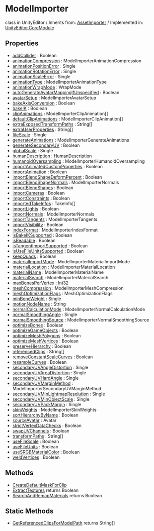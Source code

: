 # ModelImporter
class in UnityEditor
 / Inherits from: <a href="https://docs.unity3d.com/6000.0/Documentation/ScriptReference/AssetImporter.html">AssetImporter</a> / Implemented in: <a href="https://docs.unity3d.com/6000.0/Documentation/ScriptReference/UnityEditor.CoreModule.html">UnityEditor.CoreModule</a>

## Properties
- <a href="https://docs.unity3d.com/6000.0/Documentation/ScriptReference/ModelImporter-addCollider.html">addCollider</a> : Boolean
- <a href="https://docs.unity3d.com/6000.0/Documentation/ScriptReference/ModelImporter-animationCompression.html">animationCompression</a> : ModelImporterAnimationCompression
- <a href="https://docs.unity3d.com/6000.0/Documentation/ScriptReference/ModelImporter-animationPositionError.html">animationPositionError</a> : Single
- <a href="https://docs.unity3d.com/6000.0/Documentation/ScriptReference/ModelImporter-animationRotationError.html">animationRotationError</a> : Single
- <a href="https://docs.unity3d.com/6000.0/Documentation/ScriptReference/ModelImporter-animationScaleError.html">animationScaleError</a> : Single
- <a href="https://docs.unity3d.com/6000.0/Documentation/ScriptReference/ModelImporter-animationType.html">animationType</a> : ModelImporterAnimationType
- <a href="https://docs.unity3d.com/6000.0/Documentation/ScriptReference/ModelImporter-animationWrapMode.html">animationWrapMode</a> : WrapMode
- <a href="https://docs.unity3d.com/6000.0/Documentation/ScriptReference/ModelImporter-autoGenerateAvatarMappingIfUnspecified.html">autoGenerateAvatarMappingIfUnspecified</a> : Boolean
- <a href="https://docs.unity3d.com/6000.0/Documentation/ScriptReference/ModelImporter-avatarSetup.html">avatarSetup</a> : ModelImporterAvatarSetup
- <a href="https://docs.unity3d.com/6000.0/Documentation/ScriptReference/ModelImporter-bakeAxisConversion.html">bakeAxisConversion</a> : Boolean
- <a href="https://docs.unity3d.com/6000.0/Documentation/ScriptReference/ModelImporter-bakeIK.html">bakeIK</a> : Boolean
- <a href="https://docs.unity3d.com/6000.0/Documentation/ScriptReference/ModelImporter-clipAnimations.html">clipAnimations</a> : ModelImporterClipAnimation[]
- <a href="https://docs.unity3d.com/6000.0/Documentation/ScriptReference/ModelImporter-defaultClipAnimations.html">defaultClipAnimations</a> : ModelImporterClipAnimation[]
- <a href="https://docs.unity3d.com/6000.0/Documentation/ScriptReference/ModelImporter-extraExposedTransformPaths.html">extraExposedTransformPaths</a> : String[]
- <a href="https://docs.unity3d.com/6000.0/Documentation/ScriptReference/ModelImporter-extraUserProperties.html">extraUserProperties</a> : String[]
- <a href="https://docs.unity3d.com/6000.0/Documentation/ScriptReference/ModelImporter-fileScale.html">fileScale</a> : Single
- <a href="https://docs.unity3d.com/6000.0/Documentation/ScriptReference/ModelImporter-generateAnimations.html">generateAnimations</a> : ModelImporterGenerateAnimations
- <a href="https://docs.unity3d.com/6000.0/Documentation/ScriptReference/ModelImporter-generateSecondaryUV.html">generateSecondaryUV</a> : Boolean
- <a href="https://docs.unity3d.com/6000.0/Documentation/ScriptReference/ModelImporter-globalScale.html">globalScale</a> : Single
- <a href="https://docs.unity3d.com/6000.0/Documentation/ScriptReference/ModelImporter-humanDescription.html">humanDescription</a> : HumanDescription
- <a href="https://docs.unity3d.com/6000.0/Documentation/ScriptReference/ModelImporter-humanoidOversampling.html">humanoidOversampling</a> : ModelImporterHumanoidOversampling
- <a href="https://docs.unity3d.com/6000.0/Documentation/ScriptReference/ModelImporter-importAnimatedCustomProperties.html">importAnimatedCustomProperties</a> : Boolean
- <a href="https://docs.unity3d.com/6000.0/Documentation/ScriptReference/ModelImporter-importAnimation.html">importAnimation</a> : Boolean
- <a href="https://docs.unity3d.com/6000.0/Documentation/ScriptReference/ModelImporter-importBlendShapeDeformPercent.html">importBlendShapeDeformPercent</a> : Boolean
- <a href="https://docs.unity3d.com/6000.0/Documentation/ScriptReference/ModelImporter-importBlendShapeNormals.html">importBlendShapeNormals</a> : ModelImporterNormals
- <a href="https://docs.unity3d.com/6000.0/Documentation/ScriptReference/ModelImporter-importBlendShapes.html">importBlendShapes</a> : Boolean
- <a href="https://docs.unity3d.com/6000.0/Documentation/ScriptReference/ModelImporter-importCameras.html">importCameras</a> : Boolean
- <a href="https://docs.unity3d.com/6000.0/Documentation/ScriptReference/ModelImporter-importConstraints.html">importConstraints</a> : Boolean
- <a href="https://docs.unity3d.com/6000.0/Documentation/ScriptReference/ModelImporter-importedTakeInfos.html">importedTakeInfos</a> : TakeInfo[]
- <a href="https://docs.unity3d.com/6000.0/Documentation/ScriptReference/ModelImporter-importLights.html">importLights</a> : Boolean
- <a href="https://docs.unity3d.com/6000.0/Documentation/ScriptReference/ModelImporter-importNormals.html">importNormals</a> : ModelImporterNormals
- <a href="https://docs.unity3d.com/6000.0/Documentation/ScriptReference/ModelImporter-importTangents.html">importTangents</a> : ModelImporterTangents
- <a href="https://docs.unity3d.com/6000.0/Documentation/ScriptReference/ModelImporter-importVisibility.html">importVisibility</a> : Boolean
- <a href="https://docs.unity3d.com/6000.0/Documentation/ScriptReference/ModelImporter-indexFormat.html">indexFormat</a> : ModelImporterIndexFormat
- <a href="https://docs.unity3d.com/6000.0/Documentation/ScriptReference/ModelImporter-isBakeIKSupported.html">isBakeIKSupported</a> : Boolean
- <a href="https://docs.unity3d.com/6000.0/Documentation/ScriptReference/ModelImporter-isReadable.html">isReadable</a> : Boolean
- <a href="https://docs.unity3d.com/6000.0/Documentation/ScriptReference/ModelImporter-isTangentImportSupported.html">isTangentImportSupported</a> : Boolean
- <a href="https://docs.unity3d.com/6000.0/Documentation/ScriptReference/ModelImporter-isUseFileUnitsSupported.html">isUseFileUnitsSupported</a> : Boolean
- <a href="https://docs.unity3d.com/6000.0/Documentation/ScriptReference/ModelImporter-keepQuads.html">keepQuads</a> : Boolean
- <a href="https://docs.unity3d.com/6000.0/Documentation/ScriptReference/ModelImporter-materialImportMode.html">materialImportMode</a> : ModelImporterMaterialImportMode
- <a href="https://docs.unity3d.com/6000.0/Documentation/ScriptReference/ModelImporter-materialLocation.html">materialLocation</a> : ModelImporterMaterialLocation
- <a href="https://docs.unity3d.com/6000.0/Documentation/ScriptReference/ModelImporter-materialName.html">materialName</a> : ModelImporterMaterialName
- <a href="https://docs.unity3d.com/6000.0/Documentation/ScriptReference/ModelImporter-materialSearch.html">materialSearch</a> : ModelImporterMaterialSearch
- <a href="https://docs.unity3d.com/6000.0/Documentation/ScriptReference/ModelImporter-maxBonesPerVertex.html">maxBonesPerVertex</a> : Int32
- <a href="https://docs.unity3d.com/6000.0/Documentation/ScriptReference/ModelImporter-meshCompression.html">meshCompression</a> : ModelImporterMeshCompression
- <a href="https://docs.unity3d.com/6000.0/Documentation/ScriptReference/ModelImporter-meshOptimizationFlags.html">meshOptimizationFlags</a> : MeshOptimizationFlags
- <a href="https://docs.unity3d.com/6000.0/Documentation/ScriptReference/ModelImporter-minBoneWeight.html">minBoneWeight</a> : Single
- <a href="https://docs.unity3d.com/6000.0/Documentation/ScriptReference/ModelImporter-motionNodeName.html">motionNodeName</a> : String
- <a href="https://docs.unity3d.com/6000.0/Documentation/ScriptReference/ModelImporter-normalCalculationMode.html">normalCalculationMode</a> : ModelImporterNormalCalculationMode
- <a href="https://docs.unity3d.com/6000.0/Documentation/ScriptReference/ModelImporter-normalSmoothingAngle.html">normalSmoothingAngle</a> : Single
- <a href="https://docs.unity3d.com/6000.0/Documentation/ScriptReference/ModelImporter-normalSmoothingSource.html">normalSmoothingSource</a> : ModelImporterNormalSmoothingSource
- <a href="https://docs.unity3d.com/6000.0/Documentation/ScriptReference/ModelImporter-optimizeBones.html">optimizeBones</a> : Boolean
- <a href="https://docs.unity3d.com/6000.0/Documentation/ScriptReference/ModelImporter-optimizeGameObjects.html">optimizeGameObjects</a> : Boolean
- <a href="https://docs.unity3d.com/6000.0/Documentation/ScriptReference/ModelImporter-optimizeMeshPolygons.html">optimizeMeshPolygons</a> : Boolean
- <a href="https://docs.unity3d.com/6000.0/Documentation/ScriptReference/ModelImporter-optimizeMeshVertices.html">optimizeMeshVertices</a> : Boolean
- <a href="https://docs.unity3d.com/6000.0/Documentation/ScriptReference/ModelImporter-preserveHierarchy.html">preserveHierarchy</a> : Boolean
- <a href="https://docs.unity3d.com/6000.0/Documentation/ScriptReference/ModelImporter-referencedClips.html">referencedClips</a> : String[]
- <a href="https://docs.unity3d.com/6000.0/Documentation/ScriptReference/ModelImporter-removeConstantScaleCurves.html">removeConstantScaleCurves</a> : Boolean
- <a href="https://docs.unity3d.com/6000.0/Documentation/ScriptReference/ModelImporter-resampleCurves.html">resampleCurves</a> : Boolean
- <a href="https://docs.unity3d.com/6000.0/Documentation/ScriptReference/ModelImporter-secondaryUVAngleDistortion.html">secondaryUVAngleDistortion</a> : Single
- <a href="https://docs.unity3d.com/6000.0/Documentation/ScriptReference/ModelImporter-secondaryUVAreaDistortion.html">secondaryUVAreaDistortion</a> : Single
- <a href="https://docs.unity3d.com/6000.0/Documentation/ScriptReference/ModelImporter-secondaryUVHardAngle.html">secondaryUVHardAngle</a> : Single
- <a href="https://docs.unity3d.com/6000.0/Documentation/ScriptReference/ModelImporter-secondaryUVMarginMethod.html">secondaryUVMarginMethod</a> : ModelImporterSecondaryUVMarginMethod
- <a href="https://docs.unity3d.com/6000.0/Documentation/ScriptReference/ModelImporter-secondaryUVMinLightmapResolution.html">secondaryUVMinLightmapResolution</a> : Single
- <a href="https://docs.unity3d.com/6000.0/Documentation/ScriptReference/ModelImporter-secondaryUVMinObjectScale.html">secondaryUVMinObjectScale</a> : Single
- <a href="https://docs.unity3d.com/6000.0/Documentation/ScriptReference/ModelImporter-secondaryUVPackMargin.html">secondaryUVPackMargin</a> : Single
- <a href="https://docs.unity3d.com/6000.0/Documentation/ScriptReference/ModelImporter-skinWeights.html">skinWeights</a> : ModelImporterSkinWeights
- <a href="https://docs.unity3d.com/6000.0/Documentation/ScriptReference/ModelImporter-sortHierarchyByName.html">sortHierarchyByName</a> : Boolean
- <a href="https://docs.unity3d.com/6000.0/Documentation/ScriptReference/ModelImporter-sourceAvatar.html">sourceAvatar</a> : Avatar
- <a href="https://docs.unity3d.com/6000.0/Documentation/ScriptReference/ModelImporter-strictVertexDataChecks.html">strictVertexDataChecks</a> : Boolean
- <a href="https://docs.unity3d.com/6000.0/Documentation/ScriptReference/ModelImporter-swapUVChannels.html">swapUVChannels</a> : Boolean
- <a href="https://docs.unity3d.com/6000.0/Documentation/ScriptReference/ModelImporter-transformPaths.html">transformPaths</a> : String[]
- <a href="https://docs.unity3d.com/6000.0/Documentation/ScriptReference/ModelImporter-useFileScale.html">useFileScale</a> : Boolean
- <a href="https://docs.unity3d.com/6000.0/Documentation/ScriptReference/ModelImporter-useFileUnits.html">useFileUnits</a> : Boolean
- <a href="https://docs.unity3d.com/6000.0/Documentation/ScriptReference/ModelImporter-useSRGBMaterialColor.html">useSRGBMaterialColor</a> : Boolean
- <a href="https://docs.unity3d.com/6000.0/Documentation/ScriptReference/ModelImporter-weldVertices.html">weldVertices</a> : Boolean

## Methods
- <a href="https://docs.unity3d.com/6000.0/Documentation/ScriptReference/ModelImporter.CreateDefaultMaskForClip.html">CreateDefaultMaskForClip</a>
- <a href="https://docs.unity3d.com/6000.0/Documentation/ScriptReference/ModelImporter.ExtractTextures.html">ExtractTextures</a> returns Boolean
- <a href="https://docs.unity3d.com/6000.0/Documentation/ScriptReference/ModelImporter.SearchAndRemapMaterials.html">SearchAndRemapMaterials</a> returns Boolean

## Static Methods
- <a href="https://docs.unity3d.com/6000.0/Documentation/ScriptReference/ModelImporter.GetReferencedClipsForModelPath.html">GetReferencedClipsForModelPath</a> returns String[]
